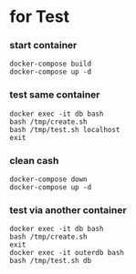 # for Test

### start container
```
docker-compose build
docker-compose up -d
```

### test same container
```
docker exec -it db bash
bash /tmp/create.sh
bash /tmp/test.sh localhost
exit
```


### clean cash
```
docker-compose down
docker-compose up -d
```

### test via another container
```
docker exec -it db bash
bash /tmp/create.sh
exit
docker exec -it outerdb bash
bash /tmp/test.sh db
```

